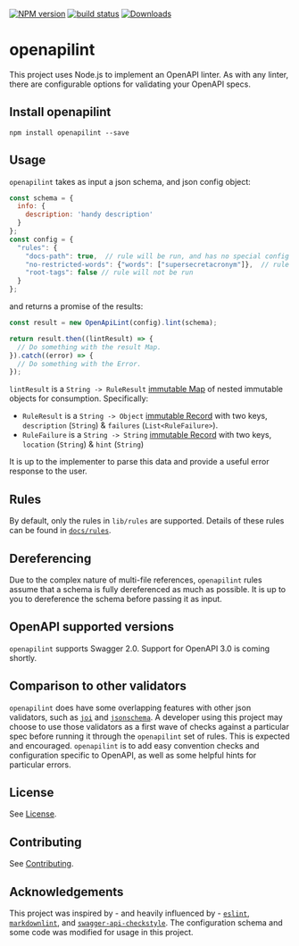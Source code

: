 [![NPM version][npm-image]][npm-url]
[![build status][travis-image]][travis-url]
[![Downloads][downloads-image]][downloads-url]

# openapilint

This project uses Node.js to implement an OpenAPI linter.  As with any linter, there are configurable options for validating your OpenAPI specs.

## Install openapilint

```
npm install openapilint --save
```

## Usage

`openapilint` takes as input a json schema, and json config object:

```js
const schema = {
  info: {
    description: 'handy description'
  }
};
const config = {
  "rules": {
    "docs-path": true,  // rule will be run, and has no special config
    "no-restricted-words": {"words": ["supersecretacronym"]},  // rule will be run with the specified config
    "root-tags": false // rule will not be run
  }
};

```

and returns a promise of the results:

```js
const result = new OpenApiLint(config).lint(schema);

return result.then((lintResult) => {
  // Do something with the result Map.
}).catch((error) => {
  // Do something with the Error.
});
```

`lintResult` is a `String -> RuleResult` [immutable Map](http://facebook.github.io/immutable-js/docs/#/Map) of nested immutable objects for consumption.  Specifically:

* `RuleResult` is a `String -> Object` [immutable Record](http://facebook.github.io/immutable-js/docs/#/Record) with two keys, `description` (`String`) & `failures` (`List<RuleFailure>`).
* `RuleFailure` is a `String -> String` [immutable Record](http://facebook.github.io/immutable-js/docs/#/Record) with two keys, `location` (`String`) & `hint` (`String`)

It is up to the implementer to parse this data and provide a useful error response to the user.

## Rules

By default, only the rules in `lib/rules` are supported.  Details of these rules can be found in [`docs/rules`](https://github.com/braintree/openapilint/tree/master/docs/rules).

## Dereferencing

Due to the complex nature of multi-file references, `openapilint` rules assume that a schema is fully dereferenced as much as possible. It is up to you to dereference the schema before passing it as input.

## OpenAPI supported versions

`openapilint` supports Swagger 2.0.  Support for OpenAPI 3.0 is coming shortly.

## Comparison to other validators

`openapilint` does have some overlapping features with other json validators, such as [`joi`](https://github.com/hapijs/joi) and [`jsonschema`](https://github.com/tdegrunt/jsonschema).  A developer using this project may choose to use those validators as a first wave of checks against a particular spec before running it through the `openapilint` set of rules.  This is expected and encouraged.  `openapilint` is to add easy convention checks and configuration specific to OpenAPI, as well as some helpful hints for particular errors.

## License

See [License](LICENSE).

## Contributing

See [Contributing](CONTRIBUTING.md).

## Acknowledgements

This project was inspired by - and heavily influenced by - [`eslint`](https://github.com/eslint/eslint/), [`markdownlint`](https://github.com/DavidAnson/markdownlint), and [`swagger-api-checkstyle`](https://github.com/jharmn/swagger-api-checkstyle).  The configuration schema and some code was modified for usage in this project.

[npm-image]: https://img.shields.io/npm/v/openapilint.svg?style=flat-square
[npm-url]: https://www.npmjs.com/package/openapilint
[travis-image]: https://img.shields.io/travis/braintree/openapilint/master.svg?style=flat-square
[travis-url]: https://travis-ci.org/braintree/openapilint
[downloads-image]: https://img.shields.io/npm/dm/openapilint.svg?style=flat-square
[downloads-url]: https://www.npmjs.com/package/openapilint
